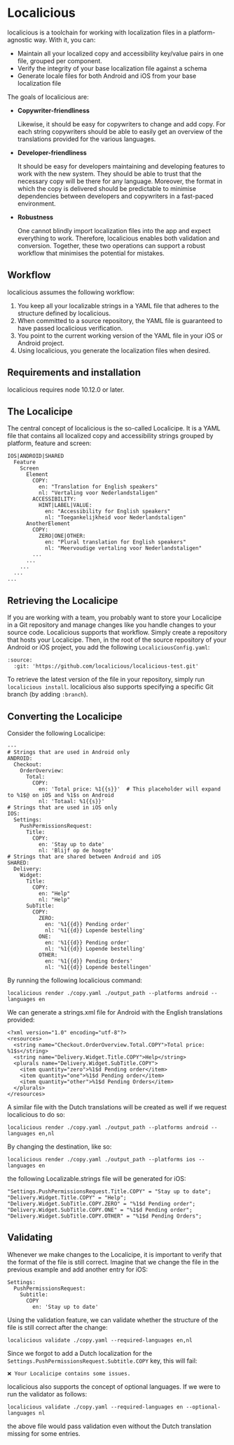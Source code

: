 # Localicious

localicious is a toolchain for working with localization files in a platform-agnostic way. With it, you can:

* Maintain all your localized copy and accessibility key/value pairs in one file, grouped per component.
* Verify the integrity of your base localization file against a schema
* Generate locale files for both Android and iOS from your base localization file

The goals of localicious are:

* **Copywriter-friendliness**
  
  Likewise, it should be easy for copywriters to change and add copy. For each string copywriters should be able to easily get an overview of the translations provided for the various languages.

* **Developer-friendliness**
  
  It should be easy for developers maintaining and developing features to work with the new system. They should be able to trust that the necessary copy will be there for any language. Moreover, the format in which the copy is delivered should be predictable to minimise dependencies between developers and copywriters in a fast-paced environment.

* **Robustness**

  One cannot blindly import localization files into the app and expect everything to work. Therefore, localicious enables both validation and conversion. Together, these two operations can support a robust workflow that minimises the potential for mistakes.

## Workflow

localicious assumes the following workflow:

1. You keep all your localizable strings in a YAML file that adheres to the structure defined by localicious.
2. When committed to a source repository, the YAML file is guaranteed to have passed localicious verification.
3. You point to the current working version of the YAML file in your iOS or Android project.
4. Using localicious, you generate the localization files when desired.

## Requirements and installation

localicious requires node 10.12.0 or later.

## The Localicipe

The central concept of localicious is the so-called Localicipe. It is a YAML file that contains all localized copy and accessibility strings grouped by platform, feature and screen:

```
IOS|ANDROID|SHARED
  Feature
    Screen
      Element
        COPY:
          en: "Translation for English speakers"
          nl: "Vertaling voor Nederlandstaligen"
        ACCESSIBILITY:
          HINT|LABEL|VALUE:
            en: "Accessibility for English speakers"
            nl: "Toegankelijkheid voor Nederlandstaligen"
      AnotherElement
        COPY:
          ZERO|ONE|OTHER:
            en: "Plural translation for English speakers"
            nl: "Meervoudige vertaling voor Nederlandstaligen"
        ...
      ...
    ...
  ...
...
```

## Retrieving the Localicipe

If you are working with a team, you probably want to store your Localicipe in a Git repository and manage changes like you handle changes to your source code. Localicious supports that workflow. Simply create a repository that hosts your Localicipe. Then, in the root of the source repository of your Android or iOS project, you add the following `LocaliciousConfig.yaml`:

```
:source:
  :git: 'https://github.com/localicious/localicious-test.git'
```

To retrieve the latest version of the file in your repository, simply run `localicious install`. localicious also supports specifying a specific Git branch (by adding `:branch`).

## Converting the Localicipe

Consider the following Localicipe:

```
---
# Strings that are used in Android only
ANDROID:
  Checkout:
    OrderOverview:
      Total:
        COPY:
          en: 'Total price: %1{{s}}'  # This placeholder will expand to %1$@ on iOS and %1$s on Android
          nl: 'Totaal: %1{{s}}'
# Strings that are used in iOS only
IOS:
  Settings:
    PushPermissionsRequest:
      Title:
        COPY:
          en: 'Stay up to date'
          nl: 'Blijf op de hoogte'
# Strings that are shared between Android and iOS
SHARED:
  Delivery:
    Widget:
      Title:
        COPY:
          en: "Help"
          nl: "Help"
      SubTitle:
        COPY:
          ZERO:
            en: '%1{{d}} Pending order'
            nl: '%1{{d}} Lopende bestelling'
          ONE:
            en: '%1{{d}} Pending order'
            nl: '%1{{d}} Lopende bestelling'
          OTHER:
            en: '%1{{d}} Pending Orders'
            nl: '%1{{d}} Lopende bestellingen'
```

By running the following localicious command:

`localicious render ./copy.yaml ./output_path --platforms android --languages en`

We can generate a strings.xml file for Android with the English translations provided:

```
<?xml version="1.0" encoding="utf-8"?>
<resources>
  <string name="Checkout.OrderOverview.Total.COPY">Total price: %1$s</string>
  <string name="Delivery.Widget.Title.COPY">Help</string>
  <plurals name="Delivery.Widget.SubTitle.COPY">
    <item quantity="zero">%1$d Pending order</item>
    <item quantity="one">%1$d Pending order</item>
    <item quantity="other">%1$d Pending Orders</item>
  </plurals>
</resources>
```

A similar file with the Dutch translations will be created as well if we request localicious to do so:

`localicious render ./copy.yaml ./output_path --platforms android --languages en,nl`

By changing the destination, like so:

`localicious render ./copy.yaml ./output_path --platforms ios --languages en`

the following Localizable.strings file will be generated for iOS:

```
"Settings.PushPermissionsRequest.Title.COPY" = "Stay up to date";
"Delivery.Widget.Title.COPY" = "Help";
"Delivery.Widget.SubTitle.COPY.ZERO" = "%1$d Pending order";
"Delivery.Widget.SubTitle.COPY.ONE" = "%1$d Pending order";
"Delivery.Widget.SubTitle.COPY.OTHER" = "%1$d Pending Orders";
```

## Validating

Whenever we make changes to the Localicipe, it is important to verify that the format of the file is still correct. Imagine that we change the file in the previous example and add another entry for iOS:

```
Settings:
  PushPermissionsRequest:
    Subtitle:
      COPY
        en: 'Stay up to date'
```

Using the validation feature, we can validate whether the structure of the file is still correct after the change:

`localicious validate ./copy.yaml --required-languages en,nl`

Since we forgot to add a Dutch localization for the `Settings.PushPermissionsRequest.Subtitle.COPY` key, this will fail:

```
❌ Your Localicipe contains some issues.
```

localicious also supports the concept of optional languages. If we were to run the validator as follows:

`localicious validate ./copy.yaml --required-languages en --optional-languages nl`

the above file would pass validation even without the Dutch translation missing for some entries.
